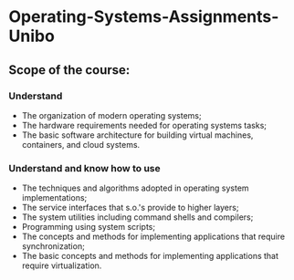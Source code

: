 # Operating-Systems-Assignments-Unibo

## Scope of the course:
### Understand
- The organization of modern operating systems;
- The hardware requirements needed for operating systems tasks;
- The basic software architecture for building virtual machines, containers, and cloud systems.

### Understand and know how to use
- The techniques and algorithms adopted in operating system implementations;
- The service interfaces that s.o.'s provide to higher layers;
- The system utilities including command shells and compilers;
- Programming using system scripts;
- The concepts and methods for implementing applications that require synchronization;
- The basic concepts and methods for implementing applications that require virtualization.
